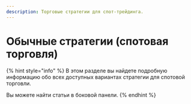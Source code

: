 ```yaml
---
description: Торговые стратегии для спот-трейдинга.
---
```


# Обычные стратегии \(спотовая торговля\)

{% hint style="info" %}
В этом разделе вы найдете подробную информацию обо всех доступных вариантах стратегии для спотовой торговли.

Вы можете найти статьи в боковой панели.
{% endhint %}

